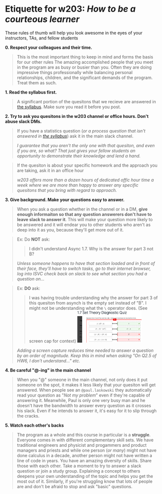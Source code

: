 # Etiquette for w203: _How to be a courteous learner_

These rules of thumb will help you look awesome in the eyes of your instructors, TAs, and fellow students

**0. Respect your colleagues and their time.**
> This is the most important thing to keep in mind and forms the basis for our other rules
The amazing accomplished people that you meet in the program are 
as busy or busier than you. Often they are doing impressive things professionally while balancing personal
relationships, children,  and the significant demands of the program. Treat them as such.

**1. Read the syllabus first.**
> A significant portion of the quesitons that we recieve are answered in [the syllabus](https://mids-w203.github.io/syllabus/).
Make sure you read it before you post.

**2. Try to ask you quesitons in the w203 channel or office hours. Don't abuse slack DMs.**
> If you have a statistics question (_or a process question that isn't answered in 
[the syllabus](https://mids-w203.github.io/syllabus/)_) ask it in the main slack channel.
>
> _I guarantee that you aren't the only one with that quesiton, and even if you are, so what?
That just gives your fellow students an opportunity to demonstrate their knowledge and lend a hand._

> If the quesiton is about your specific homework and the approach you are taking, ask it
> in an office hour
> 
> _w203 offers more than a dozen hours of dedicated offic hour time a week where we are more than 
> happy to answer any specific quesitons that you bring with regard to approach._

**3. Give background. Make your questions easy to answer.**
> When you ask a question whether in the channel or in a DM, **give enough informaiton so that any
> question answerers don't have to leave slack to answer it**. This will make your question more likely 
> to be answered and it will endear you to other students who aren't as deep into it as you, because
> they'll get more out of it. 

> Ex: Do **NOT** ask:
>> I didn't understand Async 1.7. Why is the answer for part 3 not B?
>
> _Unless someone happens to have that section loaded and in front of their face, they'll have to switch tasks,
> go to their internet browser, log into ISVC check back on slack to see what section you had a question on..._

> Ex: **DO** ask:
>> I was having trouble understanding why the answer for part 3 of this quesiton from asynch is the
>> empty set instead of "B". I might not be understanding what the `\` operator does. (See screen cap for context)
>> <img width=50% alt="Screen Cap" src="https://raw.githubusercontent.com/mids-w203/syllabus/main/images/screen_cap_question.png">
>
> _Adding a screen capture reduces time needed to answer a question by an order of magnitude. Keep this in mind
> when asking "On Q2.5 of HW6, I don't understand..." etc._

**4. Be careful "@-ing" in the main channel**
> When you "@" someone in the main channel, not only does it put someone on the spot, it makes it less likely that 
> your quesiton will get answered. When people see an `@paul.laskowski` they automatically read your question as
> "_Not my problem_" even if they're capable of answering it. Meanwhile, Paul is only one very busy man and he doesn't
> have the bandwidth to answer every question as it crosses his slack. Even if he intends to answer it, it's easy for
> it to slip through the cracks.

**5. Watch each other's backs**
> The program as a whole and this course in particular is a **struggle**. Everyone comes in with different 
> complementary skill sets. We have traditional engineers and physicist and progammers and product managers and
> priests and while one person (_or many_) might not have done calculus in a decade, another person might not have written
> a line of code in years. You have an amazing diversity of skills. Share those with each other. Take a moment to 
> try to answer a slack question or join a study group. Explaining a concept to others deepens your own understanding
> of the topic and helps you get the most out of it. Similarly, if you're struggling know that lots of people are
> and don't be afraid to stop and ask "basic" questions.

